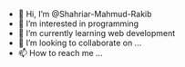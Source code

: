 - 👋 Hi, I’m @Shahriar-Mahmud-Rakib
- 👀 I’m interested in programming 
- 🌱 I’m currently learning web development 
- 💞️ I’m looking to collaborate on ...
- 📫 How to reach me ...

<!---
Shahriar-Mahmud-Rakib/Shahriar-Mahmud-Rakib is a ✨ special ✨ repository because its `README.md` (this file) appears on your GitHub profile.
You can click the Preview link to take a look at your changes.
--->
